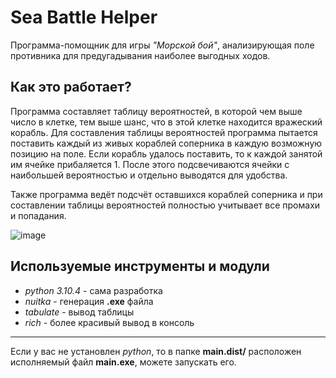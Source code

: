 # Sea Battle Helper
Программа-помощник для игры _"Морской бой"_, анализирующая поле противника для предугадывания наиболее выгодных ходов.


## Как это работает?
Программа составляет таблицу вероятностей, в которой чем выше число в клетке, тем выше шанс, что в этой клетке находится вражеский корабль. Для составления таблицы вероятностей программа пытается поставить каждый из живых кораблей соперника в каждую возможную позицию на поле. Если корабль удалось поставить, то к каждой занятой им ячейке прибаляется 1. После этого подсвечиваются ячейки с наибольшей вероятностью и отдельно выводятся для удобства.

Также программа ведёт подсчёт оставшихся кораблей соперника и при составлении таблицы вероятностей полностью учитывает все промахи и попадания.

![image](https://github.com/FortenZz0/sea-battle-helper/assets/137785022/52f4bc46-b3b9-4bed-b011-ae249466b026)


## Используемые инструменты и модули
- _python 3.10.4_ - сама разработка
- _nuitka_ - генерация **.exe** файла
- _tabulate_ - вывод таблицы
- _rich_ - более красивый вывод в консоль

---

Если у вас не установлен _python_, то в папке **main.dist/** расположен исполняемый файл **main.exe**, можете запускать его.
